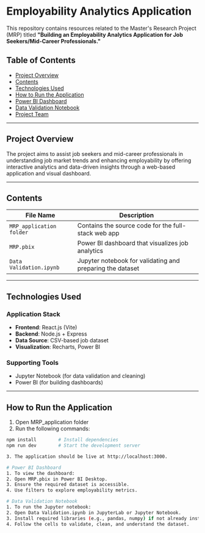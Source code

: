 # Employability Analytics Application

This repository contains resources related to the Master's Research Project (MRP) titled **"Building an Employability Analytics Application for Job Seekers/Mid-Career Professionals."**

## Table of Contents


- [Project Overview](#project-overview)
- [Contents](#contents)
- [Technologies Used](#technologies-used)
- [How to Run the Application](#how-to-run-the-application)
- [Power BI Dashboard](#power-bi-dashboard)
- [Data Validation Notebook](#data-validation-notebook)
- [Project Team](#project-team)

---

## Project Overview

The project aims to assist job seekers and mid-career professionals in understanding job market trends and enhancing employability by offering interactive analytics and data-driven insights through a web-based application and visual dashboard.

---

## Contents

| File Name                 | Description                                              |
|--------------------------|----------------------------------------------------------|
| `MRP_application folder`     | Contains the source code for the full-stack web app      |
| `MRP.pbix`                | Power BI dashboard that visualizes job analytics         |
| `Data Validation.ipynb`   | Jupyter notebook for validating and preparing the dataset|

---

## Technologies Used

### Application Stack
- **Frontend**: React.js (Vite)
- **Backend**: Node.js + Express
- **Data Source**: CSV-based job dataset
- **Visualization**: Recharts, Power BI

### Supporting Tools
- Jupyter Notebook (for data validation and cleaning)
- Power BI (for building dashboards)

---

## How to Run the Application

1. Open MRP_application folder
2. Run the following commands:

```bash
npm install        # Install dependencies
npm run dev        # Start the development server

3. The application should be live at http://localhost:3000.

# Power BI Dashboard
1. To view the dashboard:
2. Open MRP.pbix in Power BI Desktop.
3. Ensure the required dataset is accessible.
4. Use filters to explore employability metrics.

# Data Validation Notebook
1. To run the Jupyter notebook:
2. Open Data Validation.ipynb in JupyterLab or Jupyter Notebook.
3. Install required libraries (e.g., pandas, numpy) if not already installed.
4. Follow the cells to validate, clean, and understand the dataset.
